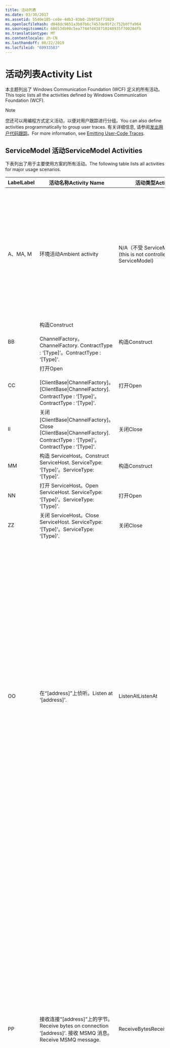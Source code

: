 ```yaml
---
title: 活动列表
ms.date: 03/30/2017
ms.assetid: 5540e185-ce8e-4db3-83b0-2b9f5bf71829
ms.openlocfilehash: d048dc9851a3b07b6c7457de95f2c752b0ffa964
ms.sourcegitcommit: 68653db98c5ea7744fd438710248935f70020dfb
ms.translationtype: MT
ms.contentlocale: zh-CN
ms.lasthandoff: 08/22/2019
ms.locfileid: "69933583"
---
```

# <a name="activity-list"></a><span data-ttu-id="911c8-102">活动列表</span><span class="sxs-lookup"><span data-stu-id="911c8-102">Activity List</span></span>
<span data-ttu-id="911c8-103">本主题列出了 Windows Communication Foundation (WCF) 定义的所有活动。</span><span class="sxs-lookup"><span data-stu-id="911c8-103">This topic lists all the activities defined by Windows Communication Foundation (WCF).</span></span>  
  
> [!NOTE]
> <span data-ttu-id="911c8-104">您还可以用编程方式定义活动，以便对用户跟踪进行分组。</span><span class="sxs-lookup"><span data-stu-id="911c8-104">You can also define activities programmatically to group user traces.</span></span> <span data-ttu-id="911c8-105">有关详细信息, 请参阅[发出用户代码跟踪](../../../../../docs/framework/wcf/diagnostics/tracing/emitting-user-code-traces.md)。</span><span class="sxs-lookup"><span data-stu-id="911c8-105">For more information, see [Emitting User-Code Traces](../../../../../docs/framework/wcf/diagnostics/tracing/emitting-user-code-traces.md).</span></span>  
  
## <a name="servicemodel-activities"></a><span data-ttu-id="911c8-106">ServiceModel 活动</span><span class="sxs-lookup"><span data-stu-id="911c8-106">ServiceModel Activities</span></span>  
 <span data-ttu-id="911c8-107">下表列出了用于主要使用方案的所有活动。</span><span class="sxs-lookup"><span data-stu-id="911c8-107">The following table lists all activities for major usage scenarios.</span></span>  
  
|<span data-ttu-id="911c8-108">Label</span><span class="sxs-lookup"><span data-stu-id="911c8-108">Label</span></span>|<span data-ttu-id="911c8-109">活动名称</span><span class="sxs-lookup"><span data-stu-id="911c8-109">Activity Name</span></span>|<span data-ttu-id="911c8-110">活动类型</span><span class="sxs-lookup"><span data-stu-id="911c8-110">Activity Type</span></span>|<span data-ttu-id="911c8-111">描述</span><span class="sxs-lookup"><span data-stu-id="911c8-111">Description</span></span>|  
|-----------|-------------------|-------------------|-----------------|  
|<span data-ttu-id="911c8-112">A、M</span><span class="sxs-lookup"><span data-stu-id="911c8-112">A, M</span></span>|<span data-ttu-id="911c8-113">环境活动</span><span class="sxs-lookup"><span data-stu-id="911c8-113">Ambient activity</span></span>|<span data-ttu-id="911c8-114">N/A（不受 ServiceModel 控制）</span><span class="sxs-lookup"><span data-stu-id="911c8-114">N/A (this is not controlled by ServiceModel)</span></span>|<span data-ttu-id="911c8-115">该活动的 ID 是在调用任何 ServiceModel 代码（客户端或服务器端）之前，在 TLS 中设置的。</span><span class="sxs-lookup"><span data-stu-id="911c8-115">The activity whose ID is set in TLS before any calls to ServiceModel code (client side or server side).</span></span><br /><br /> <span data-ttu-id="911c8-116">示例:在 WCF 客户端或 serviceHost 上调用 open 的活动调用。</span><span class="sxs-lookup"><span data-stu-id="911c8-116">Example: An activity where  open is called on the WCF client or serviceHost.open is called.</span></span>|  
|<span data-ttu-id="911c8-117">B</span><span class="sxs-lookup"><span data-stu-id="911c8-117">B</span></span>|<span data-ttu-id="911c8-118">构造</span><span class="sxs-lookup"><span data-stu-id="911c8-118">Construct</span></span><br /><br /> <span data-ttu-id="911c8-119">ChannelFactory。</span><span class="sxs-lookup"><span data-stu-id="911c8-119">ChannelFactory.</span></span> <span data-ttu-id="911c8-120">ContractType : ‘[Type]’。</span><span class="sxs-lookup"><span data-stu-id="911c8-120">ContractType : ‘[Type]’.</span></span>|<span data-ttu-id="911c8-121">构造</span><span class="sxs-lookup"><span data-stu-id="911c8-121">Construct</span></span>||  
|<span data-ttu-id="911c8-122">C</span><span class="sxs-lookup"><span data-stu-id="911c8-122">C</span></span>|<span data-ttu-id="911c8-123">打开</span><span class="sxs-lookup"><span data-stu-id="911c8-123">Open</span></span><br /><br /> <span data-ttu-id="911c8-124">[ClientBase&#124;ChannelFactory]。</span><span class="sxs-lookup"><span data-stu-id="911c8-124">[ClientBase&#124;ChannelFactory].</span></span> <span data-ttu-id="911c8-125">ContractType : ‘[Type]’。</span><span class="sxs-lookup"><span data-stu-id="911c8-125">ContractType : ‘[Type]’.</span></span>|<span data-ttu-id="911c8-126">打开</span><span class="sxs-lookup"><span data-stu-id="911c8-126">Open</span></span>||  
|<span data-ttu-id="911c8-127">I</span><span class="sxs-lookup"><span data-stu-id="911c8-127">I</span></span>|<span data-ttu-id="911c8-128">关闭 [ClientBase&#124;ChannelFactory]。</span><span class="sxs-lookup"><span data-stu-id="911c8-128">Close [ClientBase&#124;ChannelFactory].</span></span> <span data-ttu-id="911c8-129">ContractType : ‘[Type]’。</span><span class="sxs-lookup"><span data-stu-id="911c8-129">ContractType : ‘[Type]’.</span></span>|<span data-ttu-id="911c8-130">关闭</span><span class="sxs-lookup"><span data-stu-id="911c8-130">Close</span></span>||  
|<span data-ttu-id="911c8-131">M</span><span class="sxs-lookup"><span data-stu-id="911c8-131">M</span></span>|<span data-ttu-id="911c8-132">构造 ServiceHost。</span><span class="sxs-lookup"><span data-stu-id="911c8-132">Construct ServiceHost.</span></span> <span data-ttu-id="911c8-133">ServiceType: ‘[Type]’。</span><span class="sxs-lookup"><span data-stu-id="911c8-133">ServiceType: ‘[Type]’.</span></span>|<span data-ttu-id="911c8-134">构造</span><span class="sxs-lookup"><span data-stu-id="911c8-134">Construct</span></span>||  
|<span data-ttu-id="911c8-135">N</span><span class="sxs-lookup"><span data-stu-id="911c8-135">N</span></span>|<span data-ttu-id="911c8-136">打开 ServiceHost。</span><span class="sxs-lookup"><span data-stu-id="911c8-136">Open ServiceHost.</span></span> <span data-ttu-id="911c8-137">ServiceType: ‘[Type]’。</span><span class="sxs-lookup"><span data-stu-id="911c8-137">ServiceType: ‘[Type]’.</span></span>|<span data-ttu-id="911c8-138">打开</span><span class="sxs-lookup"><span data-stu-id="911c8-138">Open</span></span>||  
|<span data-ttu-id="911c8-139">Z</span><span class="sxs-lookup"><span data-stu-id="911c8-139">Z</span></span>|<span data-ttu-id="911c8-140">关闭 ServiceHost。</span><span class="sxs-lookup"><span data-stu-id="911c8-140">Close ServiceHost.</span></span> <span data-ttu-id="911c8-141">ServiceType: ‘[Type]’。</span><span class="sxs-lookup"><span data-stu-id="911c8-141">ServiceType: ‘[Type]’.</span></span>|<span data-ttu-id="911c8-142">关闭</span><span class="sxs-lookup"><span data-stu-id="911c8-142">Close</span></span>||  
|<span data-ttu-id="911c8-143">O</span><span class="sxs-lookup"><span data-stu-id="911c8-143">O</span></span>|<span data-ttu-id="911c8-144">在“[address]”上侦听。</span><span class="sxs-lookup"><span data-stu-id="911c8-144">Listen at ‘[address]’.</span></span>|<span data-ttu-id="911c8-145">ListenAt</span><span class="sxs-lookup"><span data-stu-id="911c8-145">ListenAt</span></span>|<span data-ttu-id="911c8-146">此活动以及下一个活动都是特定于传输的。</span><span class="sxs-lookup"><span data-stu-id="911c8-146">This and the next activity are transport-specific.</span></span> <span data-ttu-id="911c8-147">ListenAt 活动表示映射到通道侦听器所侦听的地址的内容。</span><span class="sxs-lookup"><span data-stu-id="911c8-147">The ListenAt activity represents the content that maps to the address where the channel listener listens at.</span></span> <span data-ttu-id="911c8-148">对于 MSMQ，它是队列本身，因为队列映射到一个地址。</span><span class="sxs-lookup"><span data-stu-id="911c8-148">In the case of MSMQ, it is the queue itself since the queue maps to one address.</span></span> <span data-ttu-id="911c8-149">对于面向连接的传输，此活动侦听传入的连接；对于 MSMQ，此活动侦听 MSMQ 消息。</span><span class="sxs-lookup"><span data-stu-id="911c8-149">This activity listens for incoming connections in the case of connection-oriented transports, for MSMQ messages in the case of MSMQ.</span></span> <span data-ttu-id="911c8-150">此活动在 ServiceHost.Open() 期间创建，并且包含与创建和释放侦听器以及向所有 ReceiveBytes 活动传输数据有关的跟踪。</span><span class="sxs-lookup"><span data-stu-id="911c8-150">This activity is created during ServiceHost.Open(), and contains the traces related to creating and disposing the listener, as well as transferring out to all ReceiveBytes activities.</span></span>|  
|<span data-ttu-id="911c8-151">P</span><span class="sxs-lookup"><span data-stu-id="911c8-151">P</span></span>|<span data-ttu-id="911c8-152">接收连接“[address]”上的字节。</span><span class="sxs-lookup"><span data-stu-id="911c8-152">Receive bytes on connection ‘[address]’.</span></span> <span data-ttu-id="911c8-153">接收 MSMQ 消息。</span><span class="sxs-lookup"><span data-stu-id="911c8-153">Receive MSMQ message.</span></span>|<span data-ttu-id="911c8-154">ReceiveBytes</span><span class="sxs-lookup"><span data-stu-id="911c8-154">ReceiveBytes</span></span>|<span data-ttu-id="911c8-155">在此活动中, 将对最终获取 WCF 消息的数据进行处理。</span><span class="sxs-lookup"><span data-stu-id="911c8-155">In this activity, data that will eventually get a WCF message is processed.</span></span> <span data-ttu-id="911c8-156">在面向连接的传输或 http 中，需要等待传入的字节。</span><span class="sxs-lookup"><span data-stu-id="911c8-156">Incoming bytes are waited in the case of connection-oriented transport or http.</span></span> <span data-ttu-id="911c8-157">对于 TCP/命名管道，此活动的生存期就是连接的生存期，因为它是在创建连接时创建的。</span><span class="sxs-lookup"><span data-stu-id="911c8-157">For TCP/named-pipe, the lifetime of this activity is the lifetime of the connection, as it is created when the connection is created.</span></span> <span data-ttu-id="911c8-158">对于 http，它是消息请求的生存期并且在发送消息时创建。</span><span class="sxs-lookup"><span data-stu-id="911c8-158">For http, it is of the lifetime of a message request and is created when the message is sent.</span></span> <span data-ttu-id="911c8-159">此活动包含与创建和释放连接（如果适用）以及向所有消息（对象）处理活动传输数据有关的跟踪。</span><span class="sxs-lookup"><span data-stu-id="911c8-159">This activity contains the traces related to creating and disposing the connection if applicable, as well as transfers out to all message (object) processing activities.</span></span><br /><br /> <span data-ttu-id="911c8-160">对于 MSMQ，它就是用来检索 MSMQ 消息的活动。</span><span class="sxs-lookup"><span data-stu-id="911c8-160">In the case of MSMQ, it is the activity where the MSMQ message is retrieved.</span></span>|  
|<span data-ttu-id="911c8-161">Q</span><span class="sxs-lookup"><span data-stu-id="911c8-161">Q</span></span>|<span data-ttu-id="911c8-162">处理消息 [number]。</span><span class="sxs-lookup"><span data-stu-id="911c8-162">Process message [number].</span></span> <span data-ttu-id="911c8-163">（注意，[number] 是一个从 1 开始单调递增的值。）</span><span class="sxs-lookup"><span data-stu-id="911c8-163">(Note, [number] is a monotonically increasing value which starts at 1.)</span></span>|<span data-ttu-id="911c8-164">ProcessMessage</span><span class="sxs-lookup"><span data-stu-id="911c8-164">ProcessMessage</span></span>|<span data-ttu-id="911c8-165">处理传入的消息。</span><span class="sxs-lookup"><span data-stu-id="911c8-165">Process an incoming message.</span></span> <span data-ttu-id="911c8-166">当接收到所有数据 (字节、MSMQ 消息) 来形成 WCF 消息对象时, 此活动将启动。</span><span class="sxs-lookup"><span data-stu-id="911c8-166">This activity starts when all the data (bytes, MSMQ message) are received to form a WCF message object.</span></span> <span data-ttu-id="911c8-167">此活动内的跟踪负责进行标头处理。</span><span class="sxs-lookup"><span data-stu-id="911c8-167">Traces within this activity deal with header processing.</span></span><br /><br /> <span data-ttu-id="911c8-168">一旦形成可以调度的消息，在查找对应的活动 ID 后，随即切换到 ServiceHost“处理操作”活动。</span><span class="sxs-lookup"><span data-stu-id="911c8-168">Once a message that can be dispatched is formed, the ServiceHost ProcessAction activity is switched to after looking up the corresponding Activity ID.</span></span>|  
|<span data-ttu-id="911c8-169">D、S</span><span class="sxs-lookup"><span data-stu-id="911c8-169">D, S</span></span>|<span data-ttu-id="911c8-170">处理操作“[action]”。</span><span class="sxs-lookup"><span data-stu-id="911c8-170">Process action ‘[action]’.</span></span>|<span data-ttu-id="911c8-171">ProcessAction</span><span class="sxs-lookup"><span data-stu-id="911c8-171">ProcessAction</span></span>|<span data-ttu-id="911c8-172">通过传输/安全/RM 堆栈处理消息，以便在接收到消息时将消息调度到用户代码，而在发送消息时按相反顺序进行处理。</span><span class="sxs-lookup"><span data-stu-id="911c8-172">Process the message through the Transport/Security/RM stack for dispatching the message to user code on receive, and in the reverse order on send.</span></span><br /><br /> <span data-ttu-id="911c8-173">在服务器上, 如果在消息标头中通过 "活动传播" 发送活动 ID, 则此活动将使用传播的活动 ID;否则, 将创建新的 GUID。</span><span class="sxs-lookup"><span data-stu-id="911c8-173">On the server, this activity uses the propagated Activity ID if it is sent in the message header via "Activity Propagation"; otherwise, a new GUID is created.</span></span><br /><br /> <span data-ttu-id="911c8-174">请求/答复协定的响应消息也是在该活动中处理的。</span><span class="sxs-lookup"><span data-stu-id="911c8-174">The response message for request/reply contracts is also processed in that activity.</span></span>|  
|<span data-ttu-id="911c8-175">T</span><span class="sxs-lookup"><span data-stu-id="911c8-175">T</span></span>|<span data-ttu-id="911c8-176">执行“[IContract.Operation]”。</span><span class="sxs-lookup"><span data-stu-id="911c8-176">Execute ‘[IContract.Operation]’.</span></span>|<span data-ttu-id="911c8-177">ExecuteUserCode</span><span class="sxs-lookup"><span data-stu-id="911c8-177">ExecuteUserCode</span></span>|<span data-ttu-id="911c8-178">在服务端调度后执行用户代码。</span><span class="sxs-lookup"><span data-stu-id="911c8-178">Execute user code after dispatch on the service side.</span></span> <span data-ttu-id="911c8-179">此活动提供了用于勾画用户提供代码中的 ServiceHost 代码的边界。</span><span class="sxs-lookup"><span data-stu-id="911c8-179">This activity provides a boundary to delineate ServiceHost code from user-provided code.</span></span>|  
  
## <a name="security-activities"></a><span data-ttu-id="911c8-180">安全活动</span><span class="sxs-lookup"><span data-stu-id="911c8-180">Security Activities</span></span>  
 <span data-ttu-id="911c8-181">下表列出了所有与安全有关的活动。</span><span class="sxs-lookup"><span data-stu-id="911c8-181">The following table lists all activities related to Security.</span></span>  
  
|<span data-ttu-id="911c8-182">活动名称</span><span class="sxs-lookup"><span data-stu-id="911c8-182">Activity Name</span></span>|<span data-ttu-id="911c8-183">活动类型</span><span class="sxs-lookup"><span data-stu-id="911c8-183">Activity Type</span></span>|<span data-ttu-id="911c8-184">描述</span><span class="sxs-lookup"><span data-stu-id="911c8-184">Description</span></span>|  
|-------------------|-------------------|-----------------|  
|<span data-ttu-id="911c8-185">设置安全会话</span><span class="sxs-lookup"><span data-stu-id="911c8-185">Setup secure session</span></span>|<span data-ttu-id="911c8-186">SetupSecurity</span><span class="sxs-lookup"><span data-stu-id="911c8-186">SetupSecurity</span></span>|<span data-ttu-id="911c8-187">仅在客户端存在。</span><span class="sxs-lookup"><span data-stu-id="911c8-187">Exists on the client side only.</span></span> <span data-ttu-id="911c8-188">包含用于身份验证和设置安全上下文的所有 RST\*/SCT 交换。</span><span class="sxs-lookup"><span data-stu-id="911c8-188">Contains all RST\*/SCT exchanges for authentication and setting the security context.</span></span> <span data-ttu-id="911c8-189">如果`propagateActivity` =\*为, 则此活动与服务的对应处理操作 RST/SCT 活动合并。 `true`</span><span class="sxs-lookup"><span data-stu-id="911c8-189">If `propagateActivity`=`true`, this activity is merged with the service’s corresponding Process Action RST\*/SCT activities.</span></span>|  
|<span data-ttu-id="911c8-190">关闭安全会话</span><span class="sxs-lookup"><span data-stu-id="911c8-190">Close secure session</span></span>|<span data-ttu-id="911c8-191">SetupSecurity</span><span class="sxs-lookup"><span data-stu-id="911c8-191">SetupSecurity</span></span>|<span data-ttu-id="911c8-192">存在于客户端。</span><span class="sxs-lookup"><span data-stu-id="911c8-192">Exists on the client side.</span></span> <span data-ttu-id="911c8-193">包含用于关闭安全会话的“取消”消息交换。</span><span class="sxs-lookup"><span data-stu-id="911c8-193">Contains the Cancel message exchange for closing the secure session.</span></span> <span data-ttu-id="911c8-194">如果`propagateActivity`为,则`true`此活动与服务中的处理操作 "取消" 合并在一起。 =</span><span class="sxs-lookup"><span data-stu-id="911c8-194">If `propagateActivity`=`true`, this activity is merged with the Process Action "Cancel" from the service.</span></span>|  
  
 <span data-ttu-id="911c8-195">下表列出了所有与 COM+ 有关的活动。</span><span class="sxs-lookup"><span data-stu-id="911c8-195">The following table lists all activities related to COM+.</span></span>  
  
|<span data-ttu-id="911c8-196">活动名称</span><span class="sxs-lookup"><span data-stu-id="911c8-196">Activity Name</span></span>|<span data-ttu-id="911c8-197">活动类型</span><span class="sxs-lookup"><span data-stu-id="911c8-197">Activity Type</span></span>|<span data-ttu-id="911c8-198">描述</span><span class="sxs-lookup"><span data-stu-id="911c8-198">Description</span></span>|  
|-------------------|-------------------|-----------------|  
|<span data-ttu-id="911c8-199">创建 COM+ 实例。</span><span class="sxs-lookup"><span data-stu-id="911c8-199">Create COM+ instance</span></span>|<span data-ttu-id="911c8-200">TransferToCOMPlus</span><span class="sxs-lookup"><span data-stu-id="911c8-200">TransferToCOMPlus</span></span>|<span data-ttu-id="911c8-201">WCF 代码中的每个 COM + 调用1个活动实例</span><span class="sxs-lookup"><span data-stu-id="911c8-201">1 activity instance for each COM+ call from WCF code</span></span>|  
|<span data-ttu-id="911c8-202">执行 com \<+ 操作 ></span><span class="sxs-lookup"><span data-stu-id="911c8-202">Execute COM+ \<operation></span></span>|<span data-ttu-id="911c8-203">TransferToCOMPlus</span><span class="sxs-lookup"><span data-stu-id="911c8-203">TransferToCOMPlus</span></span>|<span data-ttu-id="911c8-204">WCF 代码中的每个 COM + 调用1个活动实例</span><span class="sxs-lookup"><span data-stu-id="911c8-204">1 activity instance for each COM+ call from WCF code</span></span>|  
  
## <a name="wmi-activities"></a><span data-ttu-id="911c8-205">WMI 活动</span><span class="sxs-lookup"><span data-stu-id="911c8-205">WMI Activities</span></span>  
 <span data-ttu-id="911c8-206">下表列出了所有与 WMI 有关的活动。</span><span class="sxs-lookup"><span data-stu-id="911c8-206">The following table lists all activities related to WMI.</span></span>  
  
|<span data-ttu-id="911c8-207">活动名称</span><span class="sxs-lookup"><span data-stu-id="911c8-207">Activity Name</span></span>|<span data-ttu-id="911c8-208">活动类型</span><span class="sxs-lookup"><span data-stu-id="911c8-208">Activity Type</span></span>|<span data-ttu-id="911c8-209">描述</span><span class="sxs-lookup"><span data-stu-id="911c8-209">Description</span></span>|  
|-------------------|-------------------|-----------------|  
|<span data-ttu-id="911c8-210">WMI get</span><span class="sxs-lookup"><span data-stu-id="911c8-210">WMI get</span></span>|<span data-ttu-id="911c8-211">WMIGetObject</span><span class="sxs-lookup"><span data-stu-id="911c8-211">WMIGetObject</span></span>|<span data-ttu-id="911c8-212">用户正从 WMI 检索数据。</span><span class="sxs-lookup"><span data-stu-id="911c8-212">User is retrieving data from WMI.</span></span>|  
|<span data-ttu-id="911c8-213">WMI put</span><span class="sxs-lookup"><span data-stu-id="911c8-213">WMI put</span></span>|<span data-ttu-id="911c8-214">WmiPutInstance</span><span class="sxs-lookup"><span data-stu-id="911c8-214">WmiPutInstance</span></span>|<span data-ttu-id="911c8-215">用户正向 WMI 更新数据。</span><span class="sxs-lookup"><span data-stu-id="911c8-215">User is updating data with WMI.</span></span>|
